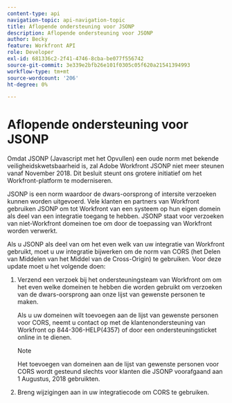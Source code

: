 ```yaml
---
content-type: api
navigation-topic: api-navigation-topic
title: Aflopende ondersteuning voor JSONP
description: Aflopende ondersteuning voor JSONP
author: Becky
feature: Workfront API
role: Developer
exl-id: 681336c2-2f41-4746-8cba-be077f556742
source-git-commit: 3e339e2bfb26e101f0305c05f620a21541394993
workflow-type: tm+mt
source-wordcount: '206'
ht-degree: 0%

---
```


# Aflopende ondersteuning voor JSONP

Omdat JSONP (Javascript met het Opvullen) een oude norm met bekende veiligheidskwetsbaarheid is, zal Adobe Workfront JSONP niet meer steunen vanaf November 2018. Dit besluit steunt ons grotere initiatief om het Workfront-platform te moderniseren.

JSONP is een norm waardoor de dwars-oorsprong of intersite verzoeken kunnen worden uitgevoerd. Vele klanten en partners van Workfront gebruiken JSONP om tot Workfront van een systeem op hun eigen domein als deel van een integratie toegang te hebben. JSONP staat voor verzoeken van niet-Workfront domeinen toe om door de toepassing van Workfront worden verwerkt.

Als u JSONP als deel van om het even welk van uw integratie van Workfront gebruikt, moet u uw integratie bijwerken om de norm van CORS (het Delen van Middelen van het Middel van de Cross-Origin) te gebruiken. Voor deze update moet u het volgende doen:

1. Verzend een verzoek bij het ondersteuningsteam van Workfront om om het even welke domeinen te hebben die worden gebruikt om verzoeken van de dwars-oorsprong aan onze lijst van gewenste personen te maken.

   Als u uw domeinen wilt toevoegen aan de lijst van gewenste personen voor CORS, neemt u contact op met de klantenondersteuning van Workfront op 844-306-HELP(4357) of door een ondersteuningsticket online in te dienen.

   >[!NOTE]
   >
   >Het toevoegen van domeinen aan de lijst van gewenste personen voor CORS wordt gesteund slechts voor klanten die JSONP voorafgaand aan 1 Augustus, 2018 gebruikten.


1. Breng wijzigingen aan in uw integratiecode om CORS te gebruiken.
